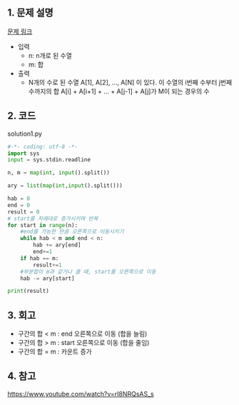 ## 1. 문제 설명

[문제 링크](https://www.acmicpc.net/problem/2003)

- 입력
  - n: n개로 된 수열
  - m: 합
- 출력
  - N개의 수로 된 수열 A[1], A[2], …, A[N] 이 있다. 이 수열의 i번째 수부터 j번째 수까지의 합 A[i] + A[i+1] + … + A[j-1] + A[j]가 M이 되는 경우의 수

## 2. 코드

solution1.py

```python
#-*- coding: utf-8 -*-
import sys
input = sys.stdin.readline

n, m = map(int, input().split())

ary = list(map(int,input().split()))

hab = 0
end = 0
result = 0
# start를 차례대로 증가시키며 반복
for start in range(n):
    #end를 가능한 만큼 오른쪽으로 이동시키기
    while hab < m and end < n:
        hab += ary[end]
        end+=1
    if hab == m:
        result+=1
    #부분합이 m과 같거나 클 때, start를 오른쪽으로 이동
    hab -= ary[start]

print(result)
```

## 3. 회고

- 구간의 합 < m : end 오른쪽으로 이동 (합을 늘림)
- 구간의 합 > m : start 오른쪽으로 이동 (합을 줄임)
- 구간의 합 = m : 카운트 증가

## 4. 참고

https://www.youtube.com/watch?v=rI8NRQsAS_s
